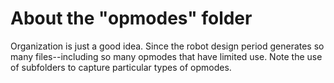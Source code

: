 # About the "opmodes" folder
Organization is just a good idea. Since the robot design period generates so many files--including so many opmodes that have limited use. Note the use of subfolders to capture particular types of opmodes.